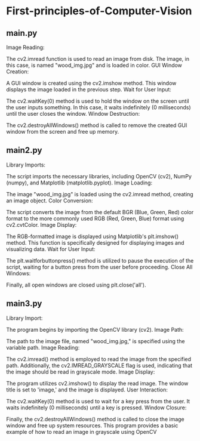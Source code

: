 # First-principles-of-Computer-Vision

## main.py

Image Reading:

The cv2.imread function is used to read an image from disk. The image, in this case, is named "wood_img.jpg" and is loaded in color.
GUI Window Creation:

A GUI window is created using the cv2.imshow method. This window displays the image loaded in the previous step.
Wait for User Input:

The cv2.waitKey(0) method is used to hold the window on the screen until the user inputs something. In this case, it waits indefinitely (0 milliseconds) until the user closes the window.
Window Destruction:

The cv2.destroyAllWindows() method is called to remove the created GUI window from the screen and free up memory.

## main2.py

Library Imports:

The script imports the necessary libraries, including OpenCV (cv2), NumPy (numpy), and Matplotlib (matplotlib.pyplot).
Image Loading:

The image "wood_img.jpg" is loaded using the cv2.imread method, creating an image object.
Color Conversion:

The script converts the image from the default BGR (Blue, Green, Red) color format to the more commonly used RGB (Red, Green, Blue) format using cv2.cvtColor.
Image Display:

The RGB-formatted image is displayed using Matplotlib's plt.imshow() method. This function is specifically designed for displaying images and visualizing data.
Wait for User Input:

The plt.waitforbuttonpress() method is utilized to pause the execution of the script, waiting for a button press from the user before proceeding.
Close All Windows:

Finally, all open windows are closed using plt.close('all').

## main3.py

Library Import:

The program begins by importing the OpenCV library (cv2).
Image Path:

The path to the image file, named "wood_img.jpg," is specified using the variable path.
Image Reading:

The cv2.imread() method is employed to read the image from the specified path. Additionally, the cv2.IMREAD_GRAYSCALE flag is used, indicating that the image should be read in grayscale mode.
Image Display:

The program utilizes cv2.imshow() to display the read image. The window title is set to 'image,' and the image is displayed.
User Interaction:

The cv2.waitKey(0) method is used to wait for a key press from the user. It waits indefinitely (0 milliseconds) until a key is pressed.
Window Closure:

Finally, the cv2.destroyAllWindows() method is called to close the image window and free up system resources.
This program provides a basic example of how to read an image in grayscale using OpenCV
